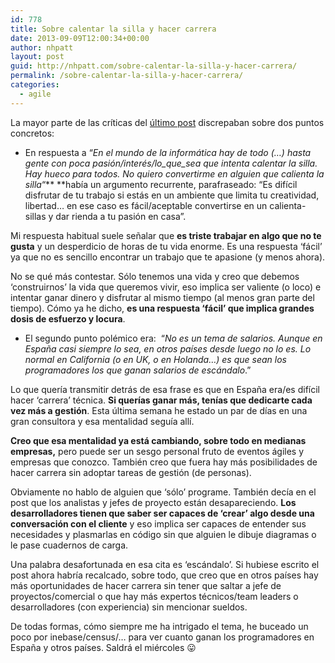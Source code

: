 ```yaml
---
id: 778
title: Sobre calentar la silla y hacer carrera
date: 2013-09-09T12:00:34+00:00
author: nhpatt
layout: post
guid: http://nhpatt.com/sobre-calentar-la-silla-y-hacer-carrera/
permalink: /sobre-calentar-la-silla-y-hacer-carrera/
categories:
  - agile
---
```

La mayor parte de las críticas del [último post](http://nhpatt.com/pero-tu-programas/) discrepaban sobre dos puntos concretos:

  * En respuesta a &#8220;_En el mundo de la informática hay de todo (&#8230;) hasta gente con poca pasión/interés/lo\_que\_sea que intenta calentar la silla. Hay hueco para todos. No quiero convertirme en alguien que calienta la silla_&#8220;** **había un argumento recurrente, parafraseado: &#8220;Es difícil disfrutar de tu trabajo si estás en un ambiente que limita tu creatividad, libertad&#8230; en ese caso es fácil/aceptable convertirse en un calienta-sillas y dar rienda a tu pasión en casa&#8221;.

Mi respuesta habitual suele señalar que **es triste trabajar en algo que no te gusta** y un desperdicio de horas de tu vida enorme. Es una respuesta &#8216;fácil&#8217; ya que no es sencillo encontrar un trabajo que te apasione (y menos ahora).

No se qué más contestar. Sólo tenemos una vida y creo que debemos &#8216;construirnos&#8217; la vida que queremos vivir, eso implica ser valiente (o loco) e intentar ganar dinero y disfrutar al mismo tiempo (al menos gran parte del tiempo). Cómo ya he dicho, **es una respuesta &#8216;fácil&#8217; que implica grandes dosis de esfuerzo y locura**.

  * El segundo punto polémico era:  &#8220;_No es un tema de salarios. Aunque en España casi siempre lo sea, en otros países desde luego no lo es. Lo normal en California (o en UK, o en Holanda…) es que sean los programadores los que ganan salarios de escándalo_.&#8221;

Lo que quería transmitir detrás de esa frase es que en España era/es difícil hacer &#8216;carrera&#8217; técnica. **Si querías ganar más, tenías que dedicarte cada vez más a gestión**. Esta última semana he estado un par de días en una gran consultora y esa mentalidad seguía allí.

**Creo que esa mentalidad ya está cambiando, sobre todo en medianas empresas,** pero puede ser un sesgo personal fruto de eventos ágiles y empresas que conozco. También creo que fuera hay más posibilidades de hacer carrera sin adoptar tareas de gestión (de personas).

Obviamente no hablo de alguien que &#8216;sólo&#8217; programe. También decía en el post que los analistas y jefes de proyecto están desapareciendo. **Los desarrolladores tienen que saber ser capaces de &#8216;crear&#8217; algo desde una conversación con el cliente** y eso implica ser capaces de entender sus necesidades y plasmarlas en código sin que alguien le dibuje diagramas o le pase cuadernos de carga.

Una palabra desafortunada en esa cita es &#8216;escándalo&#8217;. Si hubiese escrito el post ahora habría recalcado, sobre todo, que creo que en otros países hay más oportunidades de hacer carrera sin tener que saltar a jefe de proyectos/comercial o que hay más expertos técnicos/team leaders o desarrolladores (con experiencia) sin mencionar sueldos.

De todas formas, cómo siempre me ha intrigado el tema, he buceado un poco por inebase/census/&#8230; para ver cuanto ganan los programadores en España y otros países. Saldrá el miércoles 😛

